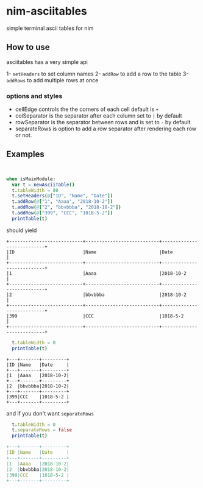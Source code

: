 # nim-asciitables
simple terminal ascii tables for nim

## How to use
asciitables has a very simple api

1- `setHeaders` to set column names
2- `addRow` to add a row to the table
3- `addRows` to add multiple rows at once

### options and styles
- cellEdge controls the the corners of each cell default is `+`
- colSeparator is the separator after each column set to `|` by default
- rowSeparator is the separator between rows and is set to `-` by default 
- separateRows is option to add a row separator after rendering each row or not.

## Examples

```nim


when isMainModule:
  var t = newAsciiTable()
  t.tableWidth = 80
  t.setHeaders(@["ID", "Name", "Date"])
  t.addRow(@["1", "Aaaa", "2018-10-2"])
  t.addRow(@["2", "bbvbbba", "2018-10-2"])
  t.addRow(@["399", "CCC", "1018-5-2"])
  printTable(t)


```

should yield
```
+---------------------------+---------------------------+---------------------------+
|ID                         |Name                       |Date                       |
+---------------------------+---------------------------+---------------------------+
|1                          |Aaaa                       |2018-10-2                  |
+---------------------------+---------------------------+---------------------------+
|2                          |bbvbbba                    |2018-10-2                  |
+---------------------------+---------------------------+---------------------------+
|399                        |CCC                        |1018-5-2                   |
+---------------------------+---------------------------+---------------------------+

```

```nim
  t.tableWidth = 0
  printTable(t)
```
```
+---+-------+---------+
|ID |Name   |Date     |
+---+-------+---------+
|1  |Aaaa   |2018-10-2|
+---+-------+---------+
|2  |bbvbbba|2018-10-2|
+---+-------+---------+
|399|CCC    |1018-5-2 |
+---+-------+---------+
```

and if you don't want `separateRows` 

```nim
  t.tableWidth = 0
  t.separateRows = false
  printTable(t)

```

```nim
+---+-------+---------+
|ID |Name   |Date     |
+---+-------+---------+
|1  |Aaaa   |2018-10-2|
|2  |bbvbbba|2018-10-2|
|399|CCC    |1018-5-2 |
+---+-------+---------+
```